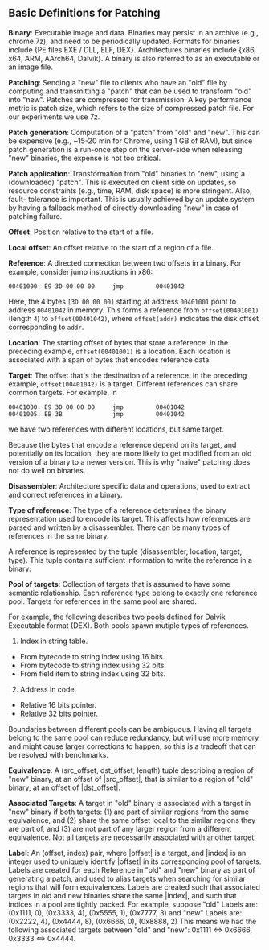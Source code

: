 
Basic Definitions for Patching
------------------------------

**Binary**: Executable image and data. Binaries may persist in an archive 
(e.g., chrome.7z), and need to be periodically updated. Formats for binaries
include {PE files EXE / DLL, ELF, DEX}. Architectures binaries include 
{x86, x64, ARM, AArch64, Dalvik}. A binary is also referred to as an executable 
or an image file.

**Patching**: Sending a "new" file to clients who have an "old" file by 
computing and transmitting a "patch" that can be used to transform "old" into
"new".  Patches are compressed for transmission. A key performance metric is
patch size, which refers to the size of compressed patch file. For our
experiments we use 7z.

**Patch generation**: Computation of a "patch" from "old" and "new". This can be
expensive (e.g., ~15-20 min for Chrome, using 1 GB of RAM), but since patch
generation is a run-once step on the server-side when releasing "new" binaries,
the expense is not too critical.
 
**Patch application**: Transformation from "old" binaries to "new", using a 
(downloaded) "patch".  This is executed on client side on updates, so resource
constraints (e.g., time, RAM, disk space) is more stringent. Also, fault-
tolerance is important. This is usually achieved by an update system by having
a fallback method of directly downloading "new" in case of patching failure.

**Offset**: Position relative to the start of a file.

**Local offset**: An offset relative to the start of a region of a file. 

**Reference**: A directed connection between two offsets in a binary. For
example, consider jump instructions in x86:

    00401000: E9 3D 00 00 00     jmp         00401042

Here, the 4 bytes `[3D 00 00 00]` starting at address `00401001` point to
address `00401042` in memory. This forms a reference from `offset(00401001)`
(length `4`) to `offset(00401042)`, where `offset(addr)` indicates the disk
offset corresponding to `addr`.

**Location**: The starting offset of bytes that store a reference. In the
preceding example, `offset(00401001)` is a location. Each location is associated 
with a span of bytes that encodes reference data.

**Target**: The offset that's the destination of a reference. In the preceding
example, `offset(00401042)` is a target. Different references can share common 
targets. For example, in

    00401000: E9 3D 00 00 00     jmp         00401042
    00401005: EB 3B              jmp         00401042

we have two references with different locations, but same target.

Because the bytes that encode a reference depend on its target, and potentially 
on its location, they are more likely to get modified from an old version of a 
binary to a newer version. This is why "naive" patching does not do well on 
binaries.

**Disassembler**: Architecture specific data and operations, used to extract and
correct references in a binary.

**Type of reference**: The type of a reference determines the binary 
representation used to encode its target. This affects how references are parsed 
and written by a disassembler. There can be many types of references in the same 
binary.

A reference is represented by the tuple (disassembler, location, target, type). 
This tuple contains sufficient information to write the reference in a binary.

**Pool of targets**: Collection of targets that is assumed to have some semantic 
relationship. Each reference type belong to exactly one reference pool. Targets 
for references in the same pool are shared.

For example, the following describes two pools defined for Dalvik Executable 
format (DEX). Both pools spawn mutiple types of references.

1. Index in string table.
  - From bytecode to string index using 16 bits.
  - From bytecode to string index using 32 bits.
  - From field item to string index using 32 bits.
2. Address in code.
  - Relative 16 bits pointer.
  - Relative 32 bits pointer.

Boundaries between different pools can be ambiguous. Having all targets belong 
to the same pool can reduce redundancy, but will use more memory and might 
cause larger corrections to happen, so this is a tradeoff that can be resolved 
with benchmarks.

**Equivalence**: A (src_offset, dst_offset, length) tuple describing a region of 
"new" binary, at an offset of |src_offset|, that is similar to a region of "old" binary, at an offset of |dst_offset|.

**Associated Targets**: A target in "old" binary is associated with a target in 
"new" binary if both targets:
(1) are part of similar regions from the same equivalence, and
(2) share the same offset local to the similar regions they are part of, and
(3) are not part of any larger region from a different equivalence.
Not all targets are necessarily associated with another target.

**Label**: An (offset, index) pair, where |offset| is a target, and |index| is
an integer used to uniquely identify |offset| in its corresponding pool of
targets. Labels are created for each Reference in "old" and "new" binary as part
of generating a patch, and used to alias targets when searching for similar
regions that will form equivalences. Labels are created such that associated
targets in old and new binaries share the same |index|, and such that indices in
a pool are tightly packed.
For example, suppose "old" Labels are:
  (0x1111, 0), (0x3333, 4), (0x5555, 1), (0x7777, 3)
and "new" Labels are:
  (0x2222, 4}, (0x4444, 8), (0x6666, 0), (0x8888, 2)
This means we had the following associated targets between "old" and "new":
  0x1111 <=> 0x6666,  0x3333 <=> 0x4444.

